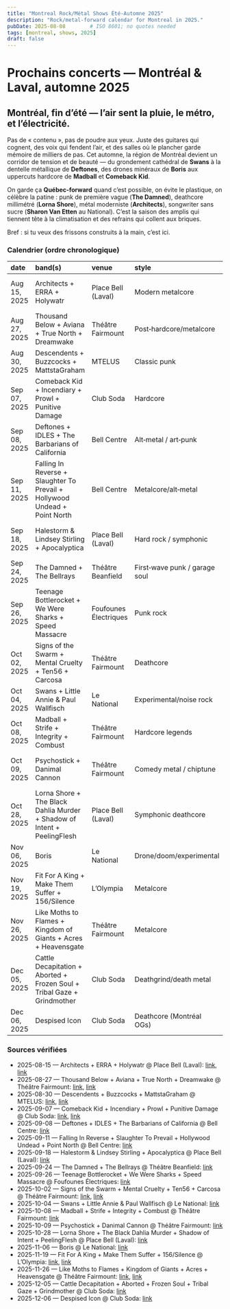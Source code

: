```yaml
---
title: "Montreal Rock/Métal Shows Été-Automne 2025"
description: "Rock/metal-forward calendar for Montreal in 2025."
pubDate: 2025-08-08        # ISO 8601; no quotes needed
tags: [montreal, shows, 2025]
draft: false
---
```


# Prochains concerts — Montréal & Laval, automne 2025


## Montréal, fin d’été — l’air sent la pluie, le métro, et l’électricité.

Pas de « contenu », pas de poudre aux yeux. Juste des guitares qui cognent, des voix qui fendent l’air, et des salles où le plancher garde mémoire de milliers de pas. Cet automne, la région de Montréal devient un corridor de tension et de beauté — du grondement cathédral de **Swans** à la dentelle métallique de **Deftones**, des drones minéraux de **Boris** aux uppercuts hardcore de **Madball** et **Comeback Kid**. 

On garde ça **Québec‑forward** quand c’est possible, on évite le plastique, on célèbre la patine : punk de première vague (**The Damned**), deathcore millimétré (**Lorna Shore**), métal moderniste (**Architects**), songwriter sans sucre (**Sharon Van Etten** au National). C’est la saison des amplis qui tiennent tête à la climatisation et des refrains qui collent aux briques.

Bref : si tu veux des frissons construits à la main, c’est ici.


### Calendrier (ordre chronologique)

| date         | band(s)                                                                    | venue                 | style                         | ai review                                            |
|:-------------|:---------------------------------------------------------------------------|:----------------------|:------------------------------|:-----------------------------------------------------|
| Aug 15, 2025 | Architects + ERRA + Holywatr                                               | Place Bell (Laval)    | Modern metalcore              | Precision + catharsis; riffs built for cathode rays. |
| Aug 27, 2025 | Thousand Below + Aviana + True North + Dreamwake                           | Théâtre Fairmount     | Post‑hardcore/metalcore       | Angsty shimmer with hooks—sad kids, loud hearts.     |
| Aug 30, 2025 | Descendents + Buzzcocks + MattstaGraham                                    | MTELUS                | Classic punk                  | Eternal caffeine; melody at 200 bpm.                 |
| Sep 07, 2025 | Comeback Kid + Incendiary + Prowl + Punitive Damage                        | Club Soda             | Hardcore                      | Circle‑pit therapy. No algorithms, just sweat.       |
| Sep 08, 2025 | Deftones + IDLES + The Barbarians of California                            | Bell Centre           | Alt‑metal / art‑punk          | Dreamy crush; shoegaze teeth.                        |
| Sep 11, 2025 | Falling In Reverse + Slaughter To Prevail + Hollywood Undead + Point North | Bell Centre           | Metalcore/alt‑metal           | More bombast than subtlety—bring earplugs.           |
| Sep 18, 2025 | Halestorm & Lindsey Stirling + Apocalyptica                                | Place Bell (Laval)    | Hard rock / symphonic         | Violins meet valve amps; surprisingly grand.         |
| Sep 24, 2025 | The Damned + The Bellrays                                                  | Théâtre Beanfield     | First‑wave punk / garage soul | Snarling history lesson; still vital.                |
| Sep 26, 2025 | Teenage Bottlerocket + We Were Sharks + Speed Massacre                     | Foufounes Électriques | Punk rock                     | Candy‑coated velocity; grins guaranteed.             |
| Oct 02, 2025 | Signs of the Swarm + Mental Cruelty + Ten56 + Carcosa                      | Théâtre Fairmount     | Deathcore                     | Jet‑black breakdowns; uncompromising heft.           |
| Oct 04, 2025 | Swans + Little Annie & Paul Wallfisch                                      | Le National           | Experimental/noise rock       | Cathedral‑scale drones; time dilates.                |
| Oct 08, 2025 | Madball + Strife + Integrity + Combust                                     | Théâtre Fairmount     | Hardcore legends              | Old‑school grit; pit etiquette required.             |
| Oct 09, 2025 | Psychostick + Danimal Cannon                                               | Théâtre Fairmount     | Comedy metal / chiptune       | Goofy, loud, cathartic—dessert, not dinner.          |
| Oct 28, 2025 | Lorna Shore + The Black Dahlia Murder + Shadow of Intent + PeelingFlesh    | Place Bell (Laval)    | Symphonic deathcore           | Orchestral hellfire; immaculate extremity.           |
| Nov 06, 2025 | Boris                                                                      | Le National           | Drone/doom/experimental       | Monolithic tone sculpture; bring patience.           |
| Nov 19, 2025 | Fit For A King + Make Them Suffer + 156/Silence                            | L’Olympia             | Metalcore                     | Clean/harsh tension done right.                      |
| Nov 26, 2025 | Like Moths to Flames + Kingdom of Giants + Acres + Heavensgate             | Théâtre Fairmount     | Metalcore                     | Hooks with bite; efficient devastation.              |
| Dec 05, 2025 | Cattle Decapitation + Aborted + Frozen Soul + Tribal Gaze + Grindmother    | Club Soda             | Deathgrind/death metal        | Apocalyptic precision; blast‑beat ballet.            |
| Dec 06, 2025 | Despised Icon                                                              | Club Soda             | Deathcore (Montréal OGs)      | Home‑field brutality; hometown roar.                 |

### Sources vérifiées
- 2025-08-15 — Architects + ERRA + Holywatr @ Place Bell (Laval): [link](https://evenko.ca/en/events/place-bell/architects?code=e005150), [link](https://www.livenation.com/event/1Ad7ZbEGklw6AKU/architects-2025-north-america-tour)
- 2025-08-27 — Thousand Below + Aviana + True North + Dreamwake @ Théâtre Fairmount: [link](https://www.universe.com/events/thousand-below-tickets-LQTRNC), [link](https://www.songkick.com/concerts/42672547-thousand-below-at-theatre-fairmount-theatre)
- 2025-08-30 — Descendents + Buzzcocks + MattstaGraham @ MTELUS: [link](https://evenko.ca/en/events/mtelus/descendents?code=e005238), [link](https://www.livenation.com/event/1AsZk1eGkemyPkD/descendents)
- 2025-09-07 — Comeback Kid + Incendiary + Prowl + Punitive Damage @ Club Soda: [link](https://clubsoda.ca/en/events/comeback-kid-wake-the-dead-20th-anniversary), [link](https://evenko.ca/en/events/club-soda/comeback-kid?code=e005565)
- 2025-09-08 — Deftones + IDLES + The Barbarians of California @ Bell Centre: [link](https://evenko.ca/en/events/bell-centre/deftones?code=e004970)
- 2025-09-11 — Falling In Reverse + Slaughter To Prevail + Hollywood Undead + Point North @ Bell Centre: [link](https://evenko.ca/en/events/bell-centre/falling-in-reverse?code=e005735)
- 2025-09-18 — Halestorm & Lindsey Stirling + Apocalyptica @ Place Bell (Laval): [link](https://evenko.ca/en/events/place-bell/halestorm-lindsey-stirling?code=e005447)
- 2025-09-24 — The Damned + The Bellrays @ Théâtre Beanfield: [link](https://evenko.ca/en/events/theatre-beanfield/the-damned?code=e005685)
- 2025-09-26 — Teenage Bottlerocket + We Were Sharks + Speed Massacre @ Foufounes Électriques: [link](https://evenko.ca/en/events/foufounes-electriques/teenage-bottlerocket?code=e005846)
- 2025-10-02 — Signs of the Swarm + Mental Cruelty + Ten56 + Carcosa @ Théâtre Fairmount: [link](https://www.universe.com/events/signs-of-the-swarm-tickets-8F0XZC), [link](https://www.songkick.com/concerts/42577435-signs-of-the-swarm-at-theatre-fairmount-theatre)
- 2025-10-04 — Swans + Little Annie & Paul Wallfisch @ Le National: [link](https://evenko.ca/en/events/le-national/swans?code=e005023)
- 2025-10-08 — Madball + Strife + Integrity + Combust @ Théâtre Fairmount: [link](https://www.universe.com/events/madball-strife-integrity-tickets-826MCY)
- 2025-10-09 — Psychostick + Danimal Cannon @ Théâtre Fairmount: [link](https://www.universe.com/events/psychostick-tickets-GX6D3W)
- 2025-10-28 — Lorna Shore + The Black Dahlia Murder + Shadow of Intent + PeelingFlesh @ Place Bell (Laval): [link](https://evenko.ca/en/events/place-bell/lorna-shore?code=e005723)
- 2025-11-06 — Boris @ Le National: [link](https://evenko.ca/en/events/le-national/boris?code=e006094)
- 2025-11-19 — Fit For A King + Make Them Suffer + 156/Silence @ L’Olympia: [link](https://evenko.ca/en/events/l-olympia/fit-for-a-king?code=e006059), [link](https://www.olympiamontreal.com/en/show/fit-for-a-king/)
- 2025-11-26 — Like Moths to Flames + Kingdom of Giants + Acres + Heavensgate @ Théâtre Fairmount: [link](https://www.universe.com/events/like-moths-to-flames-tickets-97630F), [link](https://www.theatrefairmount.com/)
- 2025-12-05 — Cattle Decapitation + Aborted + Frozen Soul + Tribal Gaze + Grindmother @ Club Soda: [link](https://evenko.ca/en/events/club-soda/cattle-decapitation?code=e006170)
- 2025-12-06 — Despised Icon @ Club Soda: [link](https://evenko.ca/en/events/club-soda/despised-icon?code=e006159)
